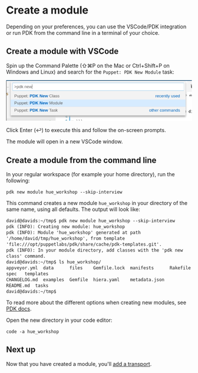 # Create a module

Depending on your preferences, you can use the VSCode/PDK integration or run PDK from the command line in a terminal of your choice.

## Create a module with VSCode

Spin up the Command Palette (⇧⌘P on the Mac or Ctrl+Shift+P on Windows and Linux) and search for the `Puppet: PDK New Module` task:

![](./03-creating-a-new-module_vscode.png)

Click Enter (↩) to execute this and follow the on-screen prompts.

The module will open in a new VSCode window.

## Create a module from the command line

In your regular workspace (for example your home directory), run the following:

```
pdk new module hue_workshop --skip-interview
```

This command creates a new module `hue_workshop` in your directory of the same name, using all defaults. The output will look like:

```
david@davids:~/tmp$ pdk new module hue_workshop --skip-interview
pdk (INFO): Creating new module: hue_workshop
pdk (INFO): Module 'hue_workshop' generated at path '/home/david/tmp/hue_workshop', from template 'file:///opt/puppetlabs/pdk/share/cache/pdk-templates.git'.
pdk (INFO): In your module directory, add classes with the 'pdk new class' command.
david@davids:~/tmp$ ls hue_workshop/
appveyor.yml  data      files    Gemfile.lock  manifests      Rakefile   spec   templates
CHANGELOG.md  examples  Gemfile  hiera.yaml    metadata.json  README.md  tasks
david@davids:~/tmp$
```

To read more about the different options when creating new modules, see [PDK docs](https://puppet.com/docs/pdk/1.x/pdk_creating_modules.html).

Open the new directory in your code editor:

```
code -a hue_workshop
```


## Next up

Now that you have created a module, you'll [add a transport](./04-adding-a-new-transport.md).
